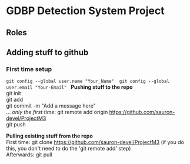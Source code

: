 # GDBP Detection System Project

## Roles  

## Adding stuff to github  

### First time setup
`git config --global user.name "Your_Name" 
git config --global user.email "Your-Email"
`
**Pushing stuff to the repo**  
git init  
git add <file or folder name>  
git commit -m "Add a message here"  
... *only the first time*: git remote add origin https://github.com/sauron-devel/ProjectM3  
git push  

**Pulling existing stuff from the repo**  
First time: git clone https://github.com/sauron-devel/ProjectM3 (if you do this, you don't need to do the 'git remote add' step)  
Afterwards: git pull  


